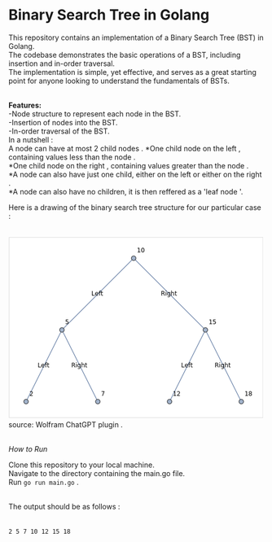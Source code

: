 
# **Binary Search Tree in Golang**<br>

This repository contains an implementation of a Binary Search Tree (BST) in Golang.<br>
The codebase demonstrates the basic operations of a BST, including insertion and in-order traversal.<br>
The implementation is simple, yet effective, and serves as a great starting point for anyone looking to understand the fundamentals of BSTs.
<br>
<br>

**Features:**<br>
-Node structure to represent each node in the BST.<br>
-Insertion of nodes into the BST.<br>
-In-order traversal of the BST.<br>
In a nutshell :<br>
A node can have at most 2 child nodes . 
*One child node on the left , containing values less than the node .<br>
*One child node on the right , containing values greater than the node .<br> 
*A node can also have just one child, either on the left or either on the right .<br>
*A node can also have no children, it is then reffered as a 'leaf node '.<br> 




Here is a drawing of the binary search tree structure  for our particular case :<br>
<br>

![Alt text](./binary_search_tree.png) <br>
source: Wolfram ChatGPT plugin .<br>
<br>

*How to Run*<br>

Clone this repository to your local machine.<br>
Navigate to the directory containing the main.go file.<br>
Run  `go run main.go` .<br>
<br>

The output should be as follows : <br> 
<br>

`2 5 7 10 12 15 18` 


